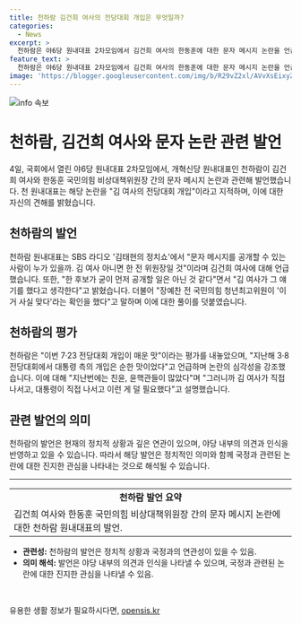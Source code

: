 ```yaml
---
title: 천하람 김건희 여사의 전당대회 개입은 무엇일까?
categories:
  - News
excerpt: >
  천하람은 야6당 원내대표 2차모임에서 김건희 여사의 한동훈에 대한 문자 메시지 논란을 언급하며 전당대회 개입을 비판했다. 또한, 공개 가능한 사람이 김 여사나 한 전 위원장뿐이라고 언급하며, 지난번보다 더 절박한 상황이라고 설명했다. 또한, 윤석열과 대통령의 개입이 덜 필요했다고 언급하며 이제는 여유가 없는 것으로 설명했다.
feature_text: >
  천하람은 야6당 원내대표 2차모임에서 김건희 여사의 한동훈에 대한 문자 메시지 논란을 언급하며 전당대회 개입을 비판했다. 또한, 공개 가능한 사람이 김 여사나 한 전 위원장뿐이라고 언급하며, 지난번보다 더 절박한 상황이라고 설명했다. 또한, 윤석열과 대통령의 개입이 덜 필요했다고 언급하며 이제는 여유가 없는 것으로 설명했다.
image: 'https://blogger.googleusercontent.com/img/b/R29vZ2xl/AVvXsEixyZcFfHzMRdzZMjFBmAUKJYCLCGyLL1o632UiGVXcaFdKo_bkvkuCioo0uUKlGfBVcT3P84aROyZIXSBEx3Aw5nCQ3pTgDom1WDC4m8eifvWiAmWEEVb4x6G_l8C0QH225ldMjyaFvpxGEBGNO37VmDTDMHGhJPq73UglMfDca1-0aw/s1600/blogspot.png'
---
```


<p><img src="https://blogger.googleusercontent.com/img/b/R29vZ2xl/AVvXsEixyZcFfHzMRdzZMjFBmAUKJYCLCGyLL1o632UiGVXcaFdKo_bkvkuCioo0uUKlGfBVcT3P84aROyZIXSBEx3Aw5nCQ3pTgDom1WDC4m8eifvWiAmWEEVb4x6G_l8C0QH225ldMjyaFvpxGEBGNO37VmDTDMHGhJPq73UglMfDca1-0aw/s1600/blogspot.png" alt="info 속보" /></p>

<h1>천하람, 김건희 여사와 문자 논란 관련 발언</h1>

<p data-ke-size="size16">4일, 국회에서 열린 야6당 원내대표 2차모임에서, 개혁신당 원내대표인 천하람이 김건희 여사와 한동훈 국민의힘 비상대책위원장 간의 문자 메시지 논란과 관련해 발언했습니다. 천 원내대표는 해당 논란을 "김 여사의 전당대회 개입"이라고 지적하며, 이에 대한 자신의 견해를 밝혔습니다.</p>

<h2 data-ke-size="size26">천하람의 발언</h2>

<p data-ke-size="size16">천하람 원내대표는 SBS 라디오 '김태현의 정치쇼'에서 "문자 메시지를 공개할 수 있는 사람이 누가 있을까. 김 여사 아니면 한 전 위원장일 것"이라며 김건희 여사에 대해 언급했습니다. 또한, "한 후보가 굳이 먼저 공개할 일은 아닌 것 같다"면서 "김 여사가 그 얘기를 했다고 생각한다"고 밝혔습니다. 더불어 "장예찬 전 국민의힘 청년최고위원이 '이거 사실 맞다'라는 확인을 했다"고 말하며 이에 대한 풀이를 덧붙였습니다.</p>

<h2 data-ke-size="size26">천하람의 평가</h2>

<p data-ke-size="size16">천하람은 "이번 7·23 전당대회 개입이 매운 맛"이라는 평가를 내놓았으며, "지난해 3·8 전당대회에서 대통령 측의 개입은 순한 맛이었다"고 언급하며 논란의 심각성을 강조했습니다. 이에 대해 "지난번에는 친윤, 윤핵관들이 많았다"며 "그러니까 김 여사가 직접 나서고, 대통령이 직접 나서고 이런 게 덜 필요했다"고 설명했습니다.</p>

<h2 data-ke-size="size26">관련 발언의 의미</h2>

<p data-ke-size="size16">천하람의 발언은 현재의 정치적 상황과 깊은 연관이 있으며, 야당 내부의 의견과 인식을 반영하고 있을 수 있습니다. 따라서 해당 발언은 정치적인 의미와 함께 국정과 관련된 논란에 대한 진지한 관심을 나타내는 것으로 해석될 수 있습니다.</p>

<hr>

<table>
  <tr>
    <td style="text-align: center; height: 17px;"><b>천하람 발언 요약</b></td>
  </tr>
  <tr>
    <td>김건희 여사와 한동훈 국민의힘 비상대책위원장 간의 문자 메시지 논란에 대한 천하람 원내대표의 발언.</td>
  </tr>
</table>

<ul>
  <li><b>관련성:</b> 천하람의 발언은 정치적 상황과 국정과의 연관성이 있을 수 있음.</li>
  <li><b>의미 해석:</b> 발언은 야당 내부의 의견과 인식을 나타낼 수 있으며, 국정과 관련된 논란에 대한 진지한 관심을 나타낼 수 있음.</li>
</ul>

<p data-ke-size="size16">&nbsp;</p>
유용한 생활 정보가 필요하시다면, <a href="https://opensis.kr" rel="dofollow">opensis.kr</a>


